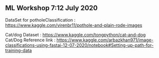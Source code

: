 
ML Workshop 7:12 July 2020
----------
DataSet for potholeClassification : https://www.kaggle.com/virenbr11/pothole-and-plain-rode-images

Cat/dog Dataset : https://www.kaggle.com/tongpython/cat-and-dog
Cat/Dog Reference link : https://www.kaggle.com/arbazkhan971/image-classifications-using-fastai-12-07-2020/notebook#Setting-up-path-for-training-data
